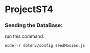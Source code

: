 # ProjectST4

### Seeding the DataBase:
run this command:  
```
node -r dotenv/config seedMovies.js
```

